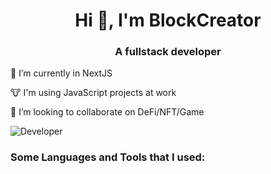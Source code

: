 <h1 align="center">Hi 👋, I'm BlockCreator</h1>
<h3 align="center">A fullstack developer</h3>

🌱 I’m currently in NextJS

🐮 I'm using JavaScript projects at work

👯 I’m looking to collaborate on DeFi/NFT/Game<br>

![Developer](https://img.freepik.com/premium-vector/metamask-crypto-currency-wallet-logo-vector-illustration-technology-banner-background_5555-727.jpg)</center>
<h3 align="left">Some Languages and Tools that I used:</h3>


